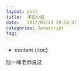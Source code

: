 ```yaml
---
layout: post
title:  闭包小结
date:   2017/03/24 19:52:47  
categories: Javascript
tag: 
---
```


* content
{:toc}

阮一峰老师说过
